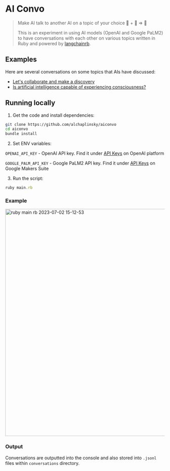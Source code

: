 # AI Convo

> Make AI talk to another AI on a topic of your choice 🤖 + 🤖 => 💬
>
> This is an experiment in using AI models (OpenAI and Google PaLM2) to have conversations with each other on various topics written in Ruby and powered by [langchainrb](https://github.com/andreibondarev/langchainrb).

## Examples

Here are several conversations on some topics that AIs have discussed:

- [Let's collaborate and make a discovery](https://gist.github.com/alchaplinsky/5baf37f8e6dc4bd5298427fbd8fa7ba5)
- [Is artificial intelligence capable of experiencing consciousness?](https://gist.github.com/alchaplinsky/4af11dc6755f083c7e37a8ec1ba91e0e)

## Running locally

1. Get the code and install dependencies:

```bash
git clone https://github.com/alchaplinsky/aiconvo
cd aiconvo
bundle install
```

2. Set ENV variables:

`OPENAI_API_KEY` - OpenAI API key. Find it under [API Keys](https://platform.openai.com/account/api-keys) on OpenAI platform

`GOOGLE_PALM_API_KEY` - Google PaLM2 API key. Find it under [API Keys](https://makersuite.google.com/app/apikey) on Google Makers Suite

3. Run the script:

```ruby
ruby main.rb
```

### Example

<img width="716" alt="ruby main rb 2023-07-02 15-12-53" src="https://github.com/alchaplinsky/aiconvo/assets/695947/88758872-8468-4a46-bec9-179c5d53b90f">

### Output

Conversations are outputted into the console and also stored into `.jsonl` files within `conversations` directory.

